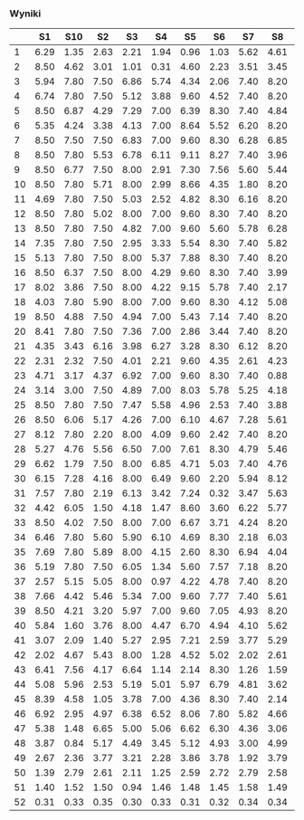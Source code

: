 
### Wyniki
|     | S1 | S10 | S2 | S3 | S4 | S5 | S6 | S7 | S8 | S9 |
| --- | -- | --- | -- | -- | -- | -- | -- | -- | -- | -- |
| 1   | 6.29 | 1.35 | 2.63 | 2.21 | 1.94 | 0.96 | 1.03 | 5.62 | 4.61 | 0.35 |
| 2   | 8.50 | 4.62 | 3.01 | 1.01 | 0.31 | 4.60 | 2.23 | 3.51 | 3.45 | 8.70 |
| 3   | 5.94 | 7.80 | 7.50 | 6.86 | 5.74 | 4.34 | 2.06 | 7.40 | 8.20 | 5.78 |
| 4   | 6.74 | 7.80 | 7.50 | 5.12 | 3.88 | 9.60 | 4.52 | 7.40 | 8.20 | 8.70 |
| 5   | 8.50 | 6.87 | 4.29 | 7.29 | 7.00 | 6.39 | 8.30 | 7.40 | 4.84 | 5.32 |
| 6   | 5.35 | 4.24 | 3.38 | 4.13 | 7.00 | 8.64 | 5.52 | 6.20 | 8.20 | 8.70 |
| 7   | 8.50 | 7.50 | 7.50 | 6.83 | 7.00 | 9.60 | 8.30 | 6.28 | 6.85 | 5.53 |
| 8   | 8.50 | 7.80 | 5.53 | 6.78 | 6.11 | 9.11 | 8.27 | 7.40 | 3.96 | 3.08 |
| 9   | 8.50 | 6.77 | 7.50 | 8.00 | 2.91 | 7.30 | 7.56 | 5.60 | 5.44 | 8.70 |
| 10  | 8.50 | 7.80 | 5.71 | 8.00 | 2.99 | 8.66 | 4.35 | 1.80 | 8.20 | 4.54 |
| 11  | 4.69 | 7.80 | 7.50 | 5.03 | 2.52 | 4.82 | 8.30 | 6.16 | 8.20 | 4.55 |
| 12  | 8.50 | 7.80 | 5.02 | 8.00 | 7.00 | 9.60 | 8.30 | 7.40 | 8.20 | 5.68 |
| 13  | 8.50 | 7.80 | 7.50 | 4.82 | 7.00 | 9.60 | 5.60 | 5.78 | 6.28 | 8.70 |
| 14  | 7.35 | 7.80 | 7.50 | 2.95 | 3.33 | 5.54 | 8.30 | 7.40 | 5.82 | 8.70 |
| 15  | 5.13 | 7.80 | 7.50 | 8.00 | 5.37 | 7.88 | 8.30 | 7.40 | 8.20 | 8.57 |
| 16  | 8.50 | 6.37 | 7.50 | 8.00 | 4.29 | 9.60 | 8.30 | 7.40 | 3.99 | 5.09 |
| 17  | 8.02 | 3.86 | 7.50 | 8.00 | 4.22 | 9.15 | 5.78 | 7.40 | 2.17 | 5.17 |
| 18  | 4.03 | 7.80 | 5.90 | 8.00 | 7.00 | 9.60 | 8.30 | 4.12 | 5.08 | 8.70 |
| 19  | 8.50 | 4.88 | 7.50 | 4.94 | 7.00 | 5.43 | 7.14 | 7.40 | 8.20 | 5.67 |
| 20  | 8.41 | 7.80 | 7.50 | 7.36 | 7.00 | 2.86 | 3.44 | 7.40 | 8.20 | 4.37 |
| 21  | 4.35 | 3.43 | 6.16 | 3.98 | 6.27 | 3.28 | 8.30 | 6.12 | 8.20 | 3.10 |
| 22  | 2.31 | 2.32 | 7.50 | 4.01 | 2.21 | 9.60 | 4.35 | 2.61 | 4.23 | 8.70 |
| 23  | 4.71 | 3.17 | 4.37 | 6.92 | 7.00 | 9.60 | 8.30 | 7.40 | 0.88 | 5.63 |
| 24  | 3.14 | 3.00 | 7.50 | 4.89 | 7.00 | 8.03 | 5.78 | 5.25 | 4.18 | 5.76 |
| 25  | 8.50 | 7.80 | 7.50 | 7.47 | 5.58 | 4.96 | 2.53 | 7.40 | 3.88 | 2.71 |
| 26  | 8.50 | 6.06 | 5.17 | 4.26 | 7.00 | 6.10 | 4.67 | 7.28 | 5.61 | 8.70 |
| 27  | 8.12 | 7.80 | 2.20 | 8.00 | 4.09 | 9.60 | 2.42 | 7.40 | 8.20 | 6.66 |
| 28  | 5.27 | 4.76 | 5.56 | 6.50 | 7.00 | 7.61 | 8.30 | 4.79 | 5.46 | 8.70 |
| 29  | 6.62 | 1.79 | 7.50 | 8.00 | 6.85 | 4.71 | 5.03 | 7.40 | 4.76 | 8.70 |
| 30  | 6.15 | 7.28 | 4.16 | 8.00 | 6.49 | 9.60 | 2.20 | 5.94 | 8.12 | 7.47 |
| 31  | 7.57 | 7.80 | 2.19 | 6.13 | 3.42 | 7.24 | 0.32 | 3.47 | 5.63 | 5.95 |
| 32  | 4.42 | 6.05 | 1.50 | 4.18 | 1.47 | 8.60 | 3.60 | 6.22 | 5.77 | 8.70 |
| 33  | 8.50 | 4.02 | 7.50 | 8.00 | 7.00 | 6.67 | 3.71 | 4.24 | 8.20 | 6.94 |
| 34  | 6.46 | 7.80 | 5.60 | 5.90 | 6.10 | 4.69 | 8.30 | 2.18 | 6.03 | 5.23 |
| 35  | 7.69 | 7.80 | 5.89 | 8.00 | 4.15 | 2.60 | 8.30 | 6.94 | 4.04 | 4.36 |
| 36  | 5.19 | 7.80 | 7.50 | 6.05 | 1.34 | 5.60 | 7.57 | 7.18 | 8.20 | 1.65 |
| 37  | 2.57 | 5.15 | 5.05 | 8.00 | 0.97 | 4.22 | 4.78 | 7.40 | 8.20 | 4.55 |
| 38  | 7.66 | 4.42 | 5.46 | 5.34 | 7.00 | 9.60 | 7.77 | 7.40 | 5.61 | 4.32 |
| 39  | 8.50 | 4.21 | 3.20 | 5.97 | 7.00 | 9.60 | 7.05 | 4.93 | 8.20 | 3.24 |
| 40  | 5.84 | 1.60 | 3.76 | 8.00 | 4.47 | 6.70 | 4.94 | 4.10 | 5.62 | 5.46 |
| 41  | 3.07 | 2.09 | 1.40 | 5.27 | 2.95 | 7.21 | 2.59 | 3.77 | 5.29 | 8.70 |
| 42  | 2.02 | 4.67 | 5.43 | 8.00 | 1.28 | 4.52 | 5.02 | 2.02 | 2.61 | 5.91 |
| 43  | 6.41 | 7.56 | 4.17 | 6.64 | 1.14 | 2.14 | 8.30 | 1.26 | 1.59 | 8.22 |
| 44  | 5.08 | 5.96 | 2.53 | 5.19 | 5.01 | 5.97 | 6.79 | 4.81 | 3.62 | 6.82 |
| 45  | 8.39 | 4.58 | 1.05 | 3.78 | 7.00 | 4.36 | 8.30 | 7.40 | 2.14 | 5.36 |
| 46  | 6.92 | 2.95 | 4.97 | 6.38 | 6.52 | 8.06 | 7.80 | 5.82 | 4.66 | 4.01 |
| 47  | 5.38 | 1.48 | 6.65 | 5.00 | 5.06 | 6.62 | 6.30 | 4.36 | 3.06 | 2.43 |
| 48  | 3.87 | 0.84 | 5.17 | 4.49 | 3.45 | 5.12 | 4.93 | 3.00 | 4.99 | 4.71 |
| 49  | 2.67 | 2.36 | 3.77 | 3.21 | 2.28 | 3.86 | 3.78 | 1.92 | 3.79 | 3.45 |
| 50  | 1.39 | 2.79 | 2.61 | 2.11 | 1.25 | 2.59 | 2.72 | 2.79 | 2.58 | 2.24 |
| 51  | 1.40 | 1.52 | 1.50 | 0.94 | 1.46 | 1.48 | 1.45 | 1.58 | 1.49 | 1.05 |
| 52  | 0.31 | 0.33 | 0.35 | 0.30 | 0.33 | 0.31 | 0.32 | 0.34 | 0.34 | 0.32 |